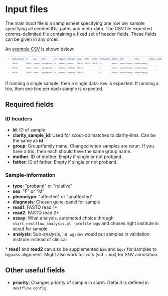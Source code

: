 # Input files

The main input file is a samplesheet specifying one row per sample specifying all needed IDs, paths and meta-data.
The CSV file expected comma-delimited file containing a fixed set of header fields. These fields can be given in any order.

An [example CSV](https://github.com/Clinical-Genomics-Lund/nextflow_wgs/blob/master/docs/demo/1999-20.csv) is shown below:

![Samplesheet](img/samplesheet.PNG)

If running a single sample, then a single data-row is expected. If running a trio, then one line per each sample is expected.

## Required fields

### ID headers

* **id**: ID of sample
* **clarity_sample_id**: Used for scout-db matches to clarity-lims. Can be the same as **id**
* **group**: Group/family name. Changed when samples are rerun. If you have a trio, then each should have the same group name.
* **mother**: ID of mother. Empty if single or not proband.
* **father**: ID of father. Empty if single or not proband.

### Sample-information

* **type**: "proband" or "relative"
* **sex**: "F" or "M"
* **phenotype**: "affected" or "unaffected"
* **diagnosis**: Chosen gene-panel for sample
* **read1**: FASTQ read 1*
* **read2**: FASTQ read 2*
* **assay**: What analysis, automated choice through `start_nextflow_analysis.pl -profile wgs` and choses right institute in scout for sample
* **analysis**: Sub-analysis, i.e. `wgsdev` would put samples in validation institute instead of clinical

\* **read1** and **read2** can also be supplemented `bam` and `bqsr` for samples to bypass alignment. Might also work for vcfs (vcf + idx) for SNV annotation.

## Other useful fields

* **priority**: Changes priority of sample in slurm. Default is defined in `nextflow.config`.

